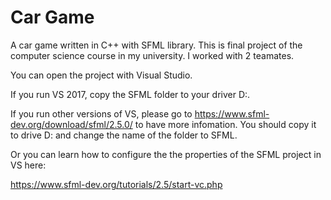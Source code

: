 # Car Game
A car game written in C++ with SFML library. This is final project of the computer science course in my university. I worked with 2
teamates.

You can open the project with Visual Studio.

If you run VS 2017, copy the SFML folder to your driver D:.

If you run other versions of VS, please go to https://www.sfml-dev.org/download/sfml/2.5.0/ to have more infomation. You should copy it to 
drive D: and change the name of the folder to SFML.

Or you can learn how to configure the the properties of the SFML project in VS here:

https://www.sfml-dev.org/tutorials/2.5/start-vc.php
